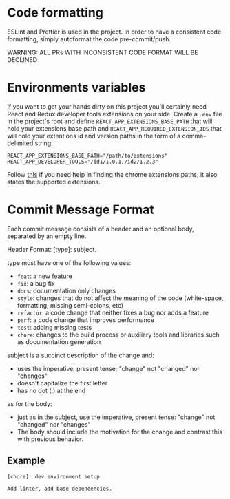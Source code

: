 # Code formatting

ESLint and Prettier is used in the project. In order to have a consistent code
formatting, simply autoformat the code pre-commit/push.

WARNING: ALL PRs WITH INCONSISTENT CODE FORMAT WILL BE DECLINED

# Environments variables

If you want to get your hands dirty on this project you'll certainly need React and Redux
developer tools extensions on your side. Create a `.env` file in the project's root and
define `REACT_APP_EXTENSIONS_BASE_PATH` that will hold your extensions base path
and `REACT_APP_REQUIRED_EXTENSION_IDS` that will hold your extentions id and version paths
in the form of a comma-delimited string:

```
REACT_APP_EXTENSIONS_BASE_PATH="/path/to/extensions"
REACT_APP_DEVELOPER_TOOLS="/id1/1.0.1,/id2/1.2.3"
```

Follow [this](https://electronjs.org/docs/tutorial/devtools-extension) if you need help in
finding the chrome extensions paths; it also states the supported extensions.

# Commit Message Format

Each commit message consists of a header and an optional body, separated by an
empty line.

Header Format: [type]: subject.

type must have one of the following values:

- `feat`: a new feature
- `fix`: a bug fix
- `docs`: documentation only changes
- `style`: changes that do not affect the meaning of the code (white-space,
  formatting, missing semi-colons, etc)
- `refactor`: a code change that neither fixes a bug nor adds a feature
- `perf`: a code change that improves performance
- `test`: adding missing tests
- `chore`: changes to the build process or auxiliary tools and libraries such as
  documentation generation

subject is a succinct description of the change and:

- uses the imperative, present tense: "change" not "changed" nor "changes"
- doesn't capitalize the first letter
- has no dot (.) at the end

as for the body:

- just as in the subject, use the imperative, present tense: "change" not
  "changed" nor "changes"
- The body should include the motivation for the change and contrast this with
  previous behavior.

## Example

```
[chore]: dev environment setup

Add linter, add base dependencies.
```
